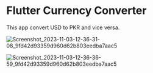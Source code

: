 # Flutter Currency Converter

This app convert USD to PKR and vice versa.

![Screenshot_2023-11-03-12-36-31-08_9fd42d93359d960d62b803eedba7aac5](https://github.com/gulfam-dev/CurrencyConverterFlutter/assets/146335824/5e67c79a-f169-4f74-a913-519b53305c58)

![Screenshot_2023-11-03-12-36-36-59_9fd42d93359d960d62b803eedba7aac5](https://github.com/gulfam-dev/CurrencyConverterFlutter/assets/146335824/eab53ccd-2852-4d60-af59-a61382d777a9)

